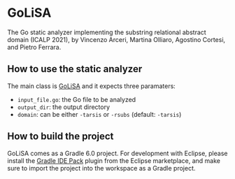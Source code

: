 # GoLiSA
The Go static analyzer implementing the substring relational abstract domain (ICALP 2021), by Vincenzo Arceri, Martina Olliaro, Agostino Cortesi, and Pietro Ferrara.

## How to use the static analyzer
The main class is [GoLiSA](go-lisa/src/main/java/it/unive/golisa/cli/GoLiSA.java) and it expects three paramaters:
- `input_file.go`: the Go file to be analyzed
- `output_dir`: the output directory
- `domain`: can be either `-tarsis` or `-rsubs` (default: `-tarsis`)

## How to build the project ##
GoLiSA comes as a Gradle 6.0 project. For development with Eclipse, please install the [Gradle IDE Pack](https://marketplace.eclipse.org/content/gradle-ide-pack) plugin from the Eclipse marketplace, and make sure to import the project into the workspace as a Gradle project.
